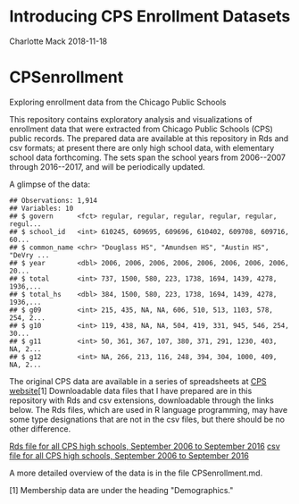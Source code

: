 Introducing CPS Enrollment Datasets
================
Charlotte Mack
2018-11-18

CPSenrollment
=============

Exploring enrollment data from the Chicago Public Schools

This repository contains exploratory analysis and visualizations of enrollment data that were extracted from Chicago Public Schools (CPS) public records. The prepared data are available at this repository in Rds and csv formats; at present there are only high school data, with elementary school data forthcoming. The sets span the school years from 2006--2007 through 2016--2017, and will be periodically updated.

A glimpse of the data:

    ## Observations: 1,914
    ## Variables: 10
    ## $ govern      <fct> regular, regular, regular, regular, regular, regul...
    ## $ school_id   <int> 610245, 609695, 609696, 610402, 609708, 609716, 60...
    ## $ common_name <chr> "Douglass HS", "Amundsen HS", "Austin HS", "DeVry ...
    ## $ year        <dbl> 2006, 2006, 2006, 2006, 2006, 2006, 2006, 2006, 20...
    ## $ total       <int> 737, 1500, 580, 223, 1738, 1694, 1439, 4278, 1936,...
    ## $ total_hs    <dbl> 384, 1500, 580, 223, 1738, 1694, 1439, 4278, 1936,...
    ## $ g09         <int> 215, 435, NA, NA, 606, 510, 513, 1103, 578, 254, 2...
    ## $ g10         <int> 119, 438, NA, NA, 504, 419, 331, 945, 546, 254, 30...
    ## $ g11         <int> 50, 361, 367, 107, 380, 371, 291, 1230, 403, NA, 2...
    ## $ g12         <int> NA, 266, 213, 116, 248, 394, 304, 1000, 409, NA, 2...

The original CPS data are available in a series of spreadsheets at [CPS website](http://www.cps.edu/SchoolData/Pages/SchoolData.aspx)[1] Downloadable data files that I have prepared are in this repository with Rds and csv extensions, downloadable through the links below. The Rds files, which are used in R language programming, may have some type designations that are not in the csv files, but there should be no other difference.

[Rds file for all CPS high schools, September 2006 to September 2016](https://github.com/cymack/CPSenrollment/blob/master/enrollment_all_hs.Rds)
[csv file for all CPS high schools, September 2006 to September 2016](https://github.com/cymack/CPSenrollment/blob/master/enrollment_all_hs.csv)

A more detailed overview of the data is in the file CPSenrollment.md.

[1] Membership data are under the heading "Demographics."
